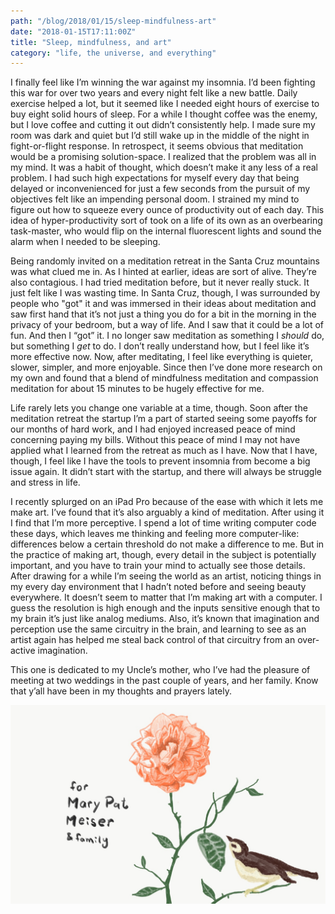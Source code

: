 ```yaml
---
path: "/blog/2018/01/15/sleep-mindfulness-art"
date: "2018-01-15T17:11:00Z"
title: "Sleep, mindfulness, and art"
category: "life, the universe, and everything"
---
```


I finally feel like I’m winning the war against my insomnia. I’d been fighting this war for over two years and every night felt like a new battle. Daily exercise helped a lot, but it seemed like I needed eight hours of exercise to buy eight solid hours of sleep. For a while I thought coffee was the enemy, but I love coffee and cutting it out didn’t consistently help. I made sure my room was dark and quiet but I’d still wake up in the middle of the night in fight-or-flight response. In retrospect, it seems obvious that meditation would be a promising solution-space. I realized that the problem was all in my mind. It was a habit of thought, which doesn’t make it any less of a real problem. I had such high expectations for myself every day that being delayed or inconvenienced for just a few seconds from the pursuit of my objectives felt like an impending personal doom. I strained my mind to figure out how to squeeze every ounce of productivity out of each day. This idea of hyper-productivity sort of took on a life of its own as an overbearing task-master, who would flip on the internal fluorescent lights and sound the alarm when I needed to be sleeping.

Being randomly invited on a meditation retreat in the Santa Cruz mountains was what clued me in. As I hinted at earlier, ideas are sort of alive. They’re also contagious. I had tried meditation before, but it never really stuck. It just felt like I was wasting time. In Santa Cruz, though, I was surrounded by people who "got" it and was immersed in their ideas about meditation and saw first hand that it’s not just a thing you do for a bit in the morning in the privacy of your bedroom, but a way of life. And I saw that it could be a lot of fun. And then I “got” it. I no longer saw meditation as something I *should* do, but something I *get* to do. I don’t really understand how, but I feel like it’s more effective now. Now, after meditating, I feel like everything is quieter, slower, simpler, and more enjoyable. Since then I’ve done more research on my own and found that a blend of mindfulness meditation and compassion meditation for about 15 minutes to be hugely effective for me.

Life rarely lets you change one variable at a time, though. Soon after the meditation retreat the startup I’m a part of started seeing some payoffs for our months of hard work, and I had enjoyed increased peace of mind concerning paying my bills. Without this peace of mind I may not have applied what I learned from the retreat as much as I have. Now that I have, though, I feel like I have the tools to prevent insomnia from become a big issue again. It didn’t start with the startup, and there will always be struggle and stress in life.

I recently splurged on an iPad Pro because of the ease with which it lets me make art. I’ve found that it’s also arguably a kind of meditation. After using it I find that I’m more perceptive. I spend a lot of time writing computer code these days, which leaves me thinking and feeling more computer-like: differences below a certain threshold do not make a difference to me. But in the practice of making art, though, every detail in the subject is potentially important, and you have to train your mind to actually see those details. After drawing for a while I’m seeing the world as an artist, noticing things in my every day environment that I hadn’t noted before and seeing beauty everywhere. It doesn’t seem to matter that I’m making art with a computer. I guess the resolution is high enough and the inputs sensitive enough that to my brain it’s just like analog mediums. Also, it’s known that imagination and perception use the same circuitry in the brain, and learning to see as an artist again has helped me steal back control of that circuitry from an over-active imagination.

This one is dedicated to my Uncle’s mother, who I’ve had the pleasure of meeting at two weddings in the past couple of years, and her family. Know that y’all have been in my thoughts and prayers lately.

![pastel and ink on iPad](rosebird.jpg)


